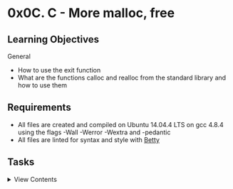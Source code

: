 # 0x0C. C - More malloc, free

## Learning Objectives

General

- How to use the exit function
- What are the functions calloc and realloc from the standard library and how to use them

## Requirements

- All files are created and compiled on Ubuntu 14.04.4 LTS on gcc 4.8.4 using the flags -Wall -Werror -Wextra and -pedantic
- All files are linted for syntax and style with [Betty](https://github.com/holbertonschool/Betty)

## Tasks

<details>
<summary>View Contents</summary>

# [0. Trust no one](./0-malloc_checked.c)

- Write a function that allocates memory using malloc.
  - Prototype: `void *malloc_checked(unsigned int b)`;
  - Returns a pointer to the allocated memory
  - if malloc fails, the malloc_checked function should cause normal process termination with a status value of 98

```
julien@ubuntu:~/0x0b. more malloc, free$ cat 0-main.c
```

```c
#include "holberton.h"
#include <stdio.h>
#include <stdlib.h>
#include <limits.h>

/**
 * main - check the code for Holberton School students.
 *
 * Return: Always 0.
 */
int main(void)
{
    char *c;
    int *i;
    float *f;
    double *d;

    c = malloc_checked(sizeof(char) * 1024);
    printf("%p\n", (void *)c);
    i = malloc_checked(sizeof(int) * 402);
    printf("%p\n", (void *)i);
    f = malloc_checked(sizeof(float) * 100000000);
    printf("%p\n", (void *)f);
    d = malloc_checked(INT_MAX);
    printf("%p\n", (void *)d);
    free(c);
    free(i);
    free(f);
    free(d);
    return (0);
}
```

```
julien@ubuntu:~/0x0b. more malloc, free$ gcc -Wall -pedantic -Werror -Wextra 0-main.c 0-malloc_checked.c -o a
julien@ubuntu:~/0x0b. more malloc, free$ ./a
0x1e39010
0x1e39830
0x7f31f6c19010
julien@ubuntu:~/0x0b. more malloc, free$ echo $?
98
```

### [1. string_nconcat](./1-string_nconcat.c)

- Write a function that concatenates two strings.
  - Prototype: `char *string_nconcat(char *s1, char *s2, unsigned int n)`;
  - The returned pointer shall point to a newly allocated space in memory, which contains s1, followed by the first n bytes of s2, and null terminated
  - If the function fails, it should return NULL
  - If n is greater or equal to the length of s2 then use the entire string s2
  - if NULL is passed, treat it as an empty string

```
julien@ubuntu:~/0x0b. more malloc, free$ cat 1-main.c
```

```c
#include "holberton.h"
#include <stdio.h>
#include <stdlib.h>

/**
 * main - check the code for Holberton School students.
 *
 * Return: Always 0.
 */
int main(void)
{
    char *concat;

    concat = string_nconcat("Holberton ", "School !!!", 6);
    printf("%s\n", concat);
    free(concat);
    return (0);
}
```

```
julien@ubuntu:~/0x0b. more malloc, free$ gcc -Wall -pedantic -Werror -Wextra 1-main.c 1-string_nconcat.c -o b
julien@ubuntu:~/0x0b. more malloc, free$ ./b
Holberton School
```

### [2. \_calloc](./2-calloc.c)

- Write a function that allocates memory for an array, using malloc.
  - Prototype: `void *_calloc(unsigned int nmemb, unsigned int size)`;
  - The \_calloc function allocates memory for an array of nmemb elements of size bytes each and returns a pointer to the allocated memory.
  - The memory is set to zero
  - If nmemb or size is 0, then \_calloc returns NULL
  - If malloc fails, then \_calloc returns NULL

```
julien@ubuntu:~/0x0b. more malloc, free$ cat 2-main.c
```

```c
#include "holberton.h"
#include <stdio.h>
#include <stdlib.h>
#include <string.h>

/**
 * simple_print_buffer - prints buffer in hexa
 * @buffer: the address of memory to print
 * @size: the size of the memory to print
 *
 * Return: Nothing.
 */
void simple_print_buffer(char *buffer, unsigned int size)
{
    unsigned int i;

    i = 0;
    while (i < size)
    {
        if (i % 10)
        {
            printf(" ");
        }
        if (!(i % 10) && i)
        {
            printf("\n");
        }
        printf("0x%02x", buffer[i]);
        i++;
    }
    printf("\n");
}

/**
 * main - check the code for Holberton School students.
 *
 * Return: Always 0.
 */
int main(void)
{
    char *a;

    a = _calloc(98, sizeof(char));
    strcpy(a, "Holberton");
    strcpy(a + 9, " School! :)\n");
    a[97] = '!';
    simple_print_buffer(a, 98);
    free(a);
    return (0);
}
```

```
julien@ubuntu:~/0x0b. more malloc, free$ gcc -Wall -pedantic -Werror -Wextra 2-main.c 2-calloc.c -o c
julien@ubuntu:~/0x0b. more malloc, free$ ./c
0x48 0x6f 0x6c 0x62 0x65 0x72 0x74 0x6f 0x6e 0x20
0x53 0x63 0x68 0x6f 0x6f 0x6c 0x21 0x20 0x3a 0x29
0x0a 0x00 0x00 0x00 0x00 0x00 0x00 0x00 0x00 0x00
0x00 0x00 0x00 0x00 0x00 0x00 0x00 0x00 0x00 0x00
0x00 0x00 0x00 0x00 0x00 0x00 0x00 0x00 0x00 0x00
0x00 0x00 0x00 0x00 0x00 0x00 0x00 0x00 0x00 0x00
0x00 0x00 0x00 0x00 0x00 0x00 0x00 0x00 0x00 0x00
0x00 0x00 0x00 0x00 0x00 0x00 0x00 0x00 0x00 0x00
0x00 0x00 0x00 0x00 0x00 0x00 0x00 0x00 0x00 0x00
0x00 0x00 0x00 0x00 0x00 0x00 0x00 0x21
```

### [3. array_range](./3-array_range.c)

- Write a function that creates an array of integers.
  - Prototype: `int *array_range(int min, int max)`;
  - The array created should contain all the values from min (included) to max (included), ordered from min to max
  - Return: the pointer to the newly created array
  - If min > max, return NULL
  - If malloc fails, return NULL

```
julien@ubuntu:~/0x0b. more malloc, free$ cat 3-main.c
```

```c
#include "holberton.h"
#include <stdio.h>
#include <stdlib.h>
#include <string.h>

/**
 * simple_print_buffer - prints buffer in hexa
 * @buffer: the address of memory to print
 * @size: the size of the memory to print
 *
 * Return: Nothing.
 */
void simple_print_buffer(int *buffer, unsigned int size)
{
    unsigned int i;

    i = 0;
    while (i < size)
    {
        if (i % 10)
        {
            printf(" ");
        }
        if (!(i % 10) && i)
        {
            printf("\n");
        }
        printf("0x%02x", buffer[i]);
        i++;
    }
    printf("\n");
}

/**
 * main - check the code for Holberton School students.
 *
 * Return: Always 0.
 */
int main(void)
{
    int *a;

    a = array_range(0, 10);
    simple_print_buffer(a, 11);
    free(a);
    return (0);
}
```

```
julien@ubuntu:~/0x0b. more malloc, free$ gcc -Wall -pedantic -Werror -Wextra 3-main.c 3-array_range.c -o d
julien@ubuntu:~/0x0b. more malloc, free$ ./d
0x00 0x01 0x02 0x03 0x04 0x05 0x06 0x07 0x08 0x09
0x0a
```

## Author
- **Robert Deprizio** - [BD20171998](https://github.com/BD20171998)
